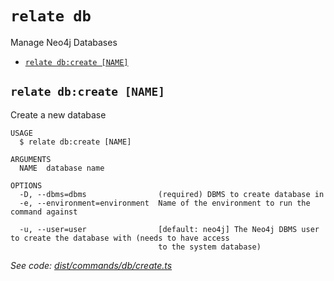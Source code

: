 `relate db`
===========

Manage Neo4j Databases

* [`relate db:create [NAME]`](#relate-dbcreate-name)

## `relate db:create [NAME]`

Create a new database

```
USAGE
  $ relate db:create [NAME]

ARGUMENTS
  NAME  database name

OPTIONS
  -D, --dbms=dbms                (required) DBMS to create database in
  -e, --environment=environment  Name of the environment to run the command against

  -u, --user=user                [default: neo4j] The Neo4j DBMS user to create the database with (needs to have access
                                 to the system database)
```

_See code: [dist/commands/db/create.ts](https://github.com/neo-technology/relate/blob/v1.0.1-alpha.0/dist/commands/db/create.ts)_
